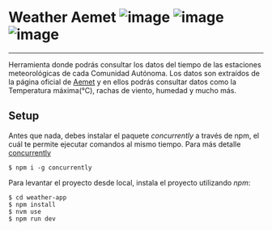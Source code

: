 # Weather Aemet ![image](https://img.shields.io/badge/Vite-B73BFE?style=for-the-badge&logo=vite&logoColor=FFD62E) ![image](https://img.shields.io/badge/Node.js-339933?style=for-the-badge&logo=nodedotjs&logoColor=white) ![image](https://img.shields.io/badge/Express.js-000000?style=for-the-badge&logo=express&logoColor=white) 
---

Herramienta donde podrás consultar los datos del tiempo de las estaciones meteorológicas de cada Comunidad Autónoma. Los datos son extraídos de la página oficial de [Aemet](https://www.aemet.es/) y en ellos podrás consultar datos como la Temperatura máxima(°C), rachas de viento, humedad y mucho más.

## Setup

Antes que nada, debes instalar el paquete _concurrently_ a través de npm, el cuál te permite ejecutar comandos al mismo tiempo. Para más detalle [concurrently](https://www.npmjs.com/package/concurrently)

```
$ npm i -g concurrently
```

Para levantar el proyecto desde local, instala el proyecto utilizando _npm_:

```
$ cd weather-app
$ npm install
$ nvm use
$ npm run dev
```